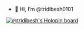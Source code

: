 - 👋 Hi, I’m @tridibesh0101
<!--- 👀 I’m interested in ...
- 🌱 I’m currently learning ...
- 💞️ I’m looking to collaborate on ...
- 📫 How to reach me ...--->

<!---
tridibesh0101/tridibesh0101 is a ✨ special ✨ repository because its `README.md` (this file) appears on your GitHub profile.
You can click the Preview link to take a look at your changes.
--->
[![@tridibesh's Holopin board](https://holopin.me/tridibesh)](https://holopin.io/@tridibesh)

